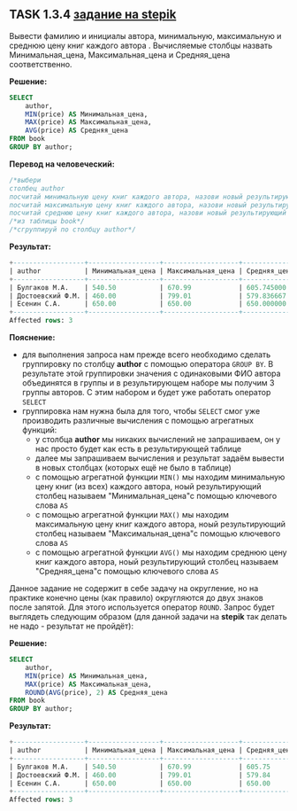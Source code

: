 ## TASK 1.3.4 [задание на stepik](https://stepik.org/lesson/297515/step/4?unit=279275)
Вывести фамилию и инициалы автора, минимальную, максимальную и среднюю цену книг каждого автора . 
Вычисляемые столбцы назвать Минимальная_цена, Максимальная_цена и Средняя_цена соответственно.

**Решение:**

```SQL
SELECT
    author,
    MIN(price) AS Минимальная_цена,
    MAX(price) AS Максимальная_цена,
    AVG(price) AS Средняя_цена
FROM book
GROUP BY author;
```

**Перевод на человеческий:**

```SQL
/*выбери
столбец author
посчитай минимальную цену книг каждого автора, назови новый результирующий столбец "Минимальная_цена"
посчитай максимальную цену книг каждого автора, назови новый результирующий столбец "Максимальная_цена"
посчитай среднюю цену книг каждого автора, назови новый результирующий столбец "Средняя_цена"*/
/*из таблицы book*/
/*сгруппируй по столбцу author*/
```

**Результат:**

```SQL
+------------------+------------------+-------------------+--------------+
| author           | Минимальная_цена | Максимальная_цена | Средняя_цена |
+------------------+------------------+-------------------+--------------+
| Булгаков М.А.    | 540.50           | 670.99            | 605.745000   |
| Достоевский Ф.М. | 460.00           | 799.01            | 579.836667   |
| Есенин С.А.      | 650.00           | 650.00            | 650.000000   |
+------------------+------------------+-------------------+--------------+
Affected rows: 3
```

**Пояснение:**

- для выполнения запроса нам прежде всего необходимо сделать группировку по столбцу **author** с помощью оператора ```GROUP BY```.
В результате этой группировки значения с одинаковыми ФИО автора объединятся в группы и в результирующем наборе мы получим 3 группы авторов.
С этим набором и будет уже работать оператор ```SELECT```
- группировка нам нужна была для того, чтобы ```SELECT``` смог уже производить различные вычисления с помощью агрегатных функций:
   - у столбца **author** мы никаких вычислений не запрашиваем, он у нас просто будет как есть в результирующей таблице
   - далее мы запрашиваем вычисления и результат задаём вывести в новых столбцах (которых ещё не было в таблице)
   - с помощью агрегатной функции ```MIN()``` мы находим минимальную цену книг (из всех) каждого автора, ноый результирующий столбец называем
  "Минимальная_цена"с помощью ключевого слова ```AS```
   - с помощью агрегатной функции ```MAX()``` мы находим максимальную цену книг каждого автора, ноый результирующий столбец называем
  "Максимальная_цена"с помощью ключевого слова ```AS```
   - с помощью агрегатной функции ```AVG()``` мы находим среднюю цену книг каждого автора, ноый результирующий столбец называем
  "Средняя_цена"с помощью ключевого слова ```AS```

Данное задание не содержит в себе задачу на округление, но на практике конечно цены (как правило) округляются до двух знаков после запятой.
Для этого используется оператор ```ROUND```. 
Запрос будет выглядеть следующим образом (для данной задачи на **stepik** так делать не надо - результат не пройдёт):

**Решение:**

```SQL
SELECT
    author,
    MIN(price) AS Минимальная_цена,
    MAX(price) AS Максимальная_цена,
    ROUND(AVG(price), 2) AS Средняя_цена
FROM book
GROUP BY author;
```

**Результат:**

```SQL
+------------------+------------------+-------------------+--------------+
| author           | Минимальная_цена | Максимальная_цена | Средняя_цена |
+------------------+------------------+-------------------+--------------+
| Булгаков М.А.    | 540.50           | 670.99            | 605.75       |
| Достоевский Ф.М. | 460.00           | 799.01            | 579.84       |
| Есенин С.А.      | 650.00           | 650.00            | 650.00       |
+------------------+------------------+-------------------+--------------+
Affected rows: 3
```
